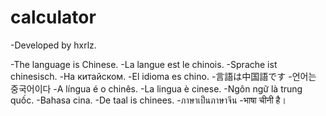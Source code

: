 # calculator

-Developed by hxrlz.

-The language is Chinese.
-La langue est le chinois.
-Sprache ist chinesisch.
-На китайском.
-El idioma es chino.
-言語は中国語です
-언어는 중국어이다
-A língua é o chinês.
-La lingua è cinese.
-Ngôn ngữ là trung quốc.
-Bahasa cina.
-De taal is chinees.
-ภาษาเป็นภาษาจีน
-भाषा चीनी है।
